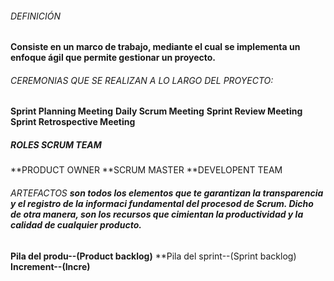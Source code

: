 ###### DEFINICIÓN
**Consiste en un marco de trabajo, mediante el cual se implementa un enfoque ágil que permite gestionar un proyecto.**
###### CEREMONIAS QUE SE REALIZAN A LO LARGO DEL PROYECTO:
**Sprint Planning Meeting**
**Daily Scrum Meeting**
**Sprint Review Meeting**
**Sprint Retrospective Meeting**
##### ROLES SCRUM TEAM 
**PRODUCT OWNER
**SCRUM MASTER 
**DEVELOPENT TEAM
######  ARTEFACTOS **son todos los elementos que te garantizan la transparencia y el registro de la informaci fundamental del procesod de Scrum. Dicho de otra manera, son los recursos que  cimientan la productividad y la calidad de cualquier producto.**
**Pila del produ--(Product backlog)**
**Pila del sprint--(Sprint backlog)
**Increment--(Incre)**
